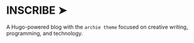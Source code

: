 # INSCRIBE ➤

A Hugo-powered blog with the `archie theme` focused on creative writing, programming, and technology.
